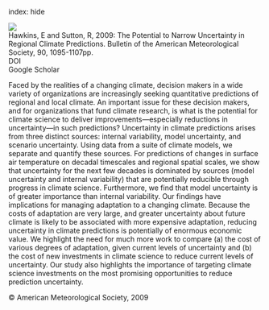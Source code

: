 index: hide

<div class="Citation">
    <div class="Citation-thumb CitationThumb-linked"  data-href="https://doi.org/10.1175/2009bams2607.1">
      <img src="https://static.claimspace.cloud/climate-study-static/refs/thumbs/1/Hawkins_and_Sutton_2009-thumb.png" />
    </div>

  <div class="Citation-body">
    <div class="Citation-text">Hawkins, E and Sutton, R, 2009: The Potential to Narrow Uncertainty in Regional Climate Predictions. <span class="Article-journal">Bulletin of the American Meteorological Society, </span><span class="Article-volume">90, </span>1095-1107pp.</div>
    <div class="Citation-links">
      <div class="CitationLink" data-href="https://doi.org/10.1175/2009bams2607.1">
        <div class="CitationLink-icon CitationLink-Doi"></div>
        <div class="CitationLink-text">DOI</div>
      </div>
      <div class="CitationLink" data-href="https://scholar.google.com/scholar?q=10.1175/2009bams2607.1">
        <div class="CitationLink-icon CitationLink-Scholar"></div>
        <div class="CitationLink-text">Google Scholar</div>
      </div>
    </div>
  </div>
</div>

Faced by the realities of a changing climate, decision makers in a wide variety of organizations are increasingly seeking quantitative predictions of regional and local climate. An important issue for these decision makers, and for organizations that fund climate research, is what is the potential for climate science to deliver improvements—especially reductions in uncertainty—in such predictions? Uncertainty in climate predictions arises from three distinct sources: internal variability, model uncertainty, and scenario uncertainty. Using data from a suite of climate models, we separate and quantify these sources. For predictions of changes in surface air temperature on decadal timescales and regional spatial scales, we show that uncertainty for the next few decades is dominated by sources (model uncertainty and internal variability) that are potentially reducible through progress in climate science. Furthermore, we find that model uncertainty is of greater importance than internal variability. Our findings have implications for managing adaptation to a changing climate. Because the costs of adaptation are very large, and greater uncertainty about future climate is likely to be associated with more expensive adaptation, reducing uncertainty in climate predictions is potentially of enormous economic value. We highlight the need for much more work to compare (a) the cost of various degrees of adaptation, given current levels of uncertainty and (b) the cost of new investments in climate science to reduce current levels of uncertainty. Our study also highlights the importance of targeting climate science investments on the most promising opportunities to reduce prediction uncertainty.

<div class="Citation-copy">
&copy; American Meteorological Society, 2009
</div>